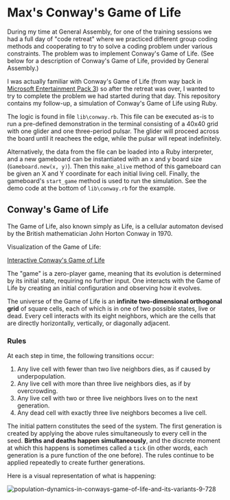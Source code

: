 # Max's Conway's Game of Life

During my time at General Assembly, for one of the training sessions we had a full day of "code retreat" where we practiced different group coding methods and cooperating to try to solve a coding problem under various constraints.  The problem was to implement Conway's Game of Life.  (See below for a description of Conway's Game of Life, provided by General Assembly.)

I was actually familiar with Conway's Game of Life (from way back in [Microsoft Entertainment Pack 3](https://en.wikipedia.org/wiki/Microsoft_Entertainment_Pack#Microsoft_Entertainment_Pack_3)) so after the retreat was over, I wanted to try to complete the problem we had started during that day.  This repository contains my follow-up, a simulation of Conway's Game of Life using Ruby.

The logic is found in file `lib\conway.rb`.  This file can be executed as-is to run a pre-defined demonstration in the terminal consisting of a 40x40 grid with one glider and one three-period pulsar.  The glider will proceed across the board until it reachees the edge, while the pulsar will repeat indefinitely.

Alternatively, the data from the file can be loaded into a Ruby interpreter, and a new gameboard can be instantiated with an x and y board size (`Gameboard.new(x, y)`).  Then this `make_alive` method of this gameboard can be given an X and Y coordinate for each initial living cell.  Finally, the gameboard's `start_game` method is used to run the simulation.  See the demo code at the bottom of `lib\conway.rb` for the example.

## Conway's Game of Life

The Game of Life, also known simply as Life, is a cellular automaton devised by
the British mathematician John Horton Conway in 1970.

Visualization of the Game of Life:

[Interactive Conway's Game of Life](http://pmav.eu/stuff/javascript-game-of-life-v3.1.1/)


<!--
Image from Population Dynamics(http://www.slideshare.net/pelikan/stars2012-finalpresentation)

-->

The "game" is a zero-player game, meaning that its evolution is determined by
its initial state, requiring no further input. One interacts with the Game of
Life by creating an initial configuration and observing how it evolves.

The universe of the Game of Life is an **infinite two-dimensional orthogonal
grid** of square cells, each of which is in one of two possible states, live or
dead. Every cell interacts with its eight neighbors, which are the cells that
are directly horizontally, vertically, or diagonally adjacent.

### Rules

At each step in time, the following transitions occur:

1.  Any live cell with fewer than two live neighbors dies, as if caused by
    underpopulation.
1.  Any live cell with more than three live neighbors dies, as if by
    overcrowding.
1.  Any live cell with two or three live neighbors lives on to the next
    generation.
1.  Any dead cell with exactly three live neighbors becomes a live cell.

The initial pattern constitutes the seed of the system. The first generation is
created by applying the above rules simultaneously to every cell in the seed.
**Births and deaths happen simultaneously**, and the discrete moment at which
this happens is sometimes called a `tick` (in other words, each generation is a
pure function of the one before). The rules continue to be applied repeatedly to
create further generations.

Here is a visual representation of what is happening:

![population-dynamics-in-conways-game-of-life-and-its-variants-9-728](https://cloud.githubusercontent.com/assets/10408784/17438008/b3013c1a-5aee-11e6-888c-65946800ebcd.jpg)
